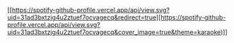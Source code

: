 [[https://spotify-github-profile.vercel.app/api/view.svg?uid=31ad3bxtzjg4u2ztuef7ocvagecq&redirect=true][https://spotify-github-profile.vercel.app/api/view.svg?uid=31ad3bxtzjg4u2ztuef7ocvagecq&cover_image=true&theme=karaoke)]]

